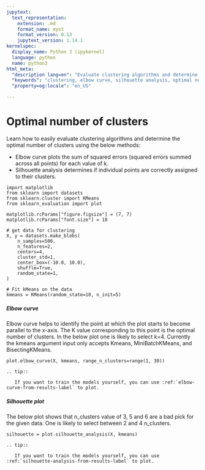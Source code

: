 ```yaml
---
jupytext:
  text_representation:
    extension: .md
    format_name: myst
    format_version: 0.13
    jupytext_version: 1.14.1
kernelspec:
  display_name: Python 3 (ipykernel)
  language: python
  name: python3
html_meta:
  "description lang=en": "Evaluate clustering algorithms and determine optimal clusters using elbow curve and silhouette analysis."
  "keywords": "clustering, elbow curve, silhouette analysis, optimal number of clusters, KMeans, sklearn_evaluation, Python, machine learning, model evaluation"
  "property=og:locale": "en_US"

---
```


# Optimal number of clusters

Learn how to easily evaluate clustering algorithms and determine the optimal number of clusters using the below methods:

- Elbow curve plots the sum of squared errors (squared errors summed across all points) for each value of k.
- Silhouette analysis determines if individual points are correctly assigned to their clusters.

```{code-cell} ipython3
import matplotlib
from sklearn import datasets
from sklearn.cluster import KMeans
from sklearn_evaluation import plot
```

```{code-cell} ipython3
matplotlib.rcParams["figure.figsize"] = (7, 7)
matplotlib.rcParams["font.size"] = 18
```

```{code-cell} ipython3
# get data for clustering
X, y = datasets.make_blobs(
    n_samples=500,
    n_features=2,
    centers=4,
    cluster_std=1,
    center_box=(-10.0, 10.0),
    shuffle=True,
    random_state=1,
)

# Fit kMeans on the data
kmeans = KMeans(random_state=10, n_init=5)
```

##### Elbow curve

Elbow curve helps to identify the point at which the plot starts to become parallel to the x-axis. The K value corresponding to this point is the optimal number of clusters. In the below plot one is likely to select k=4. Currently the kmeans argument input only accepts Kmeans, MiniBatchKMeans, and BisectingKMeans.

```{code-cell} ipython3
plot.elbow_curve(X, kmeans, range_n_clusters=range(1, 30))
```

```{eval-rst}
.. tip::

   If you want to train the models yourself, you can use :ref:`elbow-curve-from-results-label` to plot.

```

##### Silhouette plot

The below plot shows that n_clusters value of 3, 5 and 6 are a bad pick for the given data. One is likely to select between 2 and 4 n_clusters.

```{code-cell} ipython3
silhouette = plot.silhouette_analysis(X, kmeans)
```

```{eval-rst}
.. tip::

   If you want to train the models yourself, you can use :ref:`silhouette-analysis-from-results-label` to plot.

```